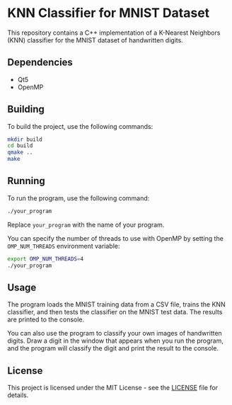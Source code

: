 # KNN Classifier for MNIST Dataset

This repository contains a C++ implementation of a K-Nearest Neighbors (KNN) classifier for the MNIST dataset of handwritten digits.

## Dependencies

- Qt5
- OpenMP

## Building

To build the project, use the following commands:

```bash
mkdir build
cd build
qmake ..
make
```

## Running

To run the program, use the following command:

```bash
./your_program
```

Replace `your_program` with the name of your program.

You can specify the number of threads to use with OpenMP by setting the `OMP_NUM_THREADS` environment variable:

```bash
export OMP_NUM_THREADS=4
./your_program
```

## Usage

The program loads the MNIST training data from a CSV file, trains the KNN classifier, and then tests the classifier on the MNIST test data. The results are printed to the console.

You can also use the program to classify your own images of handwritten digits. Draw a digit in the window that appears when you run the program, and the program will classify the digit and print the result to the console.

## License

This project is licensed under the MIT License - see the [LICENSE](LICENSE) file for details.
